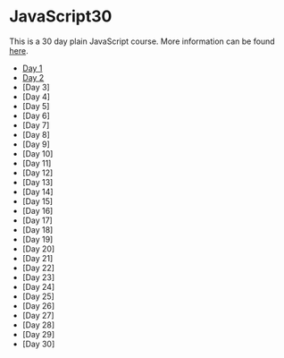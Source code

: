 # JavaScript30
This is a 30 day plain JavaScript course. More information can be found [here](https://javascript30.com/).

* [Day 1](https://github.com/MichaelTong1/JavaScript30/tree/master/01%20-%20JavaScript%20Drum%20Kit)
* [Day 2](https://github.com/MichaelTong1/JavaScript30/tree/master/02%20-%20JS%20and%20CSS%20Clock)
* [Day 3]
* [Day 4]
* [Day 5]
* [Day 6]
* [Day 7]
* [Day 8]
* [Day 9]
* [Day 10]
* [Day 11]
* [Day 12]
* [Day 13]
* [Day 14]
* [Day 15]
* [Day 16]
* [Day 17]
* [Day 18]
* [Day 19]
* [Day 20]
* [Day 21]
* [Day 22]
* [Day 23]
* [Day 24]
* [Day 25]
* [Day 26]
* [Day 27]
* [Day 28]
* [Day 29]
* [Day 30]
